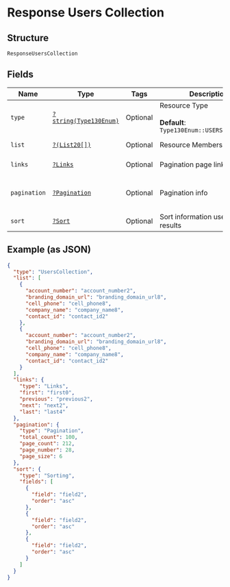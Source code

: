 
# Response Users Collection

## Structure

`ResponseUsersCollection`

## Fields

| Name | Type | Tags | Description | Getter | Setter |
|  --- | --- | --- | --- | --- | --- |
| `type` | [`?string(Type130Enum)`](../../doc/models/type-130-enum.md) | Optional | Resource Type<br><br>**Default**: `Type130Enum::USERSCOLLECTION` | getType(): ?string | setType(?string type): void |
| `list` | [`?(List20[])`](../../doc/models/list-20.md) | Optional | Resource Members | getList(): ?array | setList(?array list): void |
| `links` | [`?Links`](../../doc/models/links.md) | Optional | Pagination page links | getLinks(): ?Links | setLinks(?Links links): void |
| `pagination` | [`?Pagination`](../../doc/models/pagination.md) | Optional | Pagination info | getPagination(): ?Pagination | setPagination(?Pagination pagination): void |
| `sort` | [`?Sort`](../../doc/models/sort.md) | Optional | Sort information used on the results | getSort(): ?Sort | setSort(?Sort sort): void |

## Example (as JSON)

```json
{
  "type": "UsersCollection",
  "list": [
    {
      "account_number": "account_number2",
      "branding_domain_url": "branding_domain_url8",
      "cell_phone": "cell_phone8",
      "company_name": "company_name8",
      "contact_id": "contact_id2"
    },
    {
      "account_number": "account_number2",
      "branding_domain_url": "branding_domain_url8",
      "cell_phone": "cell_phone8",
      "company_name": "company_name8",
      "contact_id": "contact_id2"
    }
  ],
  "links": {
    "type": "Links",
    "first": "first0",
    "previous": "previous2",
    "next": "next2",
    "last": "last4"
  },
  "pagination": {
    "type": "Pagination",
    "total_count": 100,
    "page_count": 212,
    "page_number": 28,
    "page_size": 6
  },
  "sort": {
    "type": "Sorting",
    "fields": [
      {
        "field": "field2",
        "order": "asc"
      },
      {
        "field": "field2",
        "order": "asc"
      },
      {
        "field": "field2",
        "order": "asc"
      }
    ]
  }
}
```

